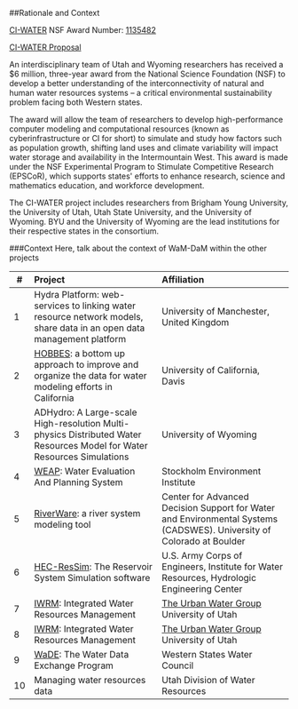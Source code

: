 ##Rationale and Context 


[CI-WATER](http://ci-water.org)
NSF Award Number: [1135482](http://www.nsf.gov/awardsearch/showAward?AWD_ID=1135482)

[CI-WATER Proposal](https://github.com/amabdallah/WaM-DaM/blob/master/Files/WIKI/CI-WATER_Proposal.pdf)

An interdisciplinary team of Utah and Wyoming researchers has received a $6 million, three-year award from the National Science Foundation (NSF) to develop a better understanding of the interconnectivity of natural and human water resources systems – a critical environmental sustainability problem facing both Western states.

The award will allow the team of researchers to develop high-performance computer modeling and computational resources (known as cyberinfrastructure or CI for short) to simulate and study how factors such as population growth, shifting land uses and climate variability will impact water storage and availability in the Intermountain West. This award is made under the NSF Experimental Program to Stimulate Competitive Research (EPSCoR), which supports states' efforts to enhance research, science and mathematics education, and workforce development.
 
The CI-WATER project includes researchers from Brigham Young University, the University of Utah, Utah State University, and the University of Wyoming. BYU and the University of Wyoming are the lead institutions for their respective states in the consortium.


###Context
Here, talk about the context of WaM-DaM within the other projects 


| #  | Project       | Affiliation|
| --- | :-------------| :-----|
|  1 |Hydra Platform: web-services to linking water resource network models, share data in an open data management platform|University of Manchester, United Kingdom|
|  2 |[HOBBES](http://hobbes.ucdavis.edu/):  a bottom up approach to improve and organize the data for water modeling efforts in California|University of California, Davis|
|  3 |ADHydro: A Large-scale High-resolution Multi-physics Distributed Water Resources Model for Water Resources Simulations      |University of Wyoming|
|  4 |[WEAP](http://www.weap21.org/index.asp): Water Evaluation And Planning System|Stockholm Environment Institute|
|  5 |[RiverWare](http://www.riverware.org/index.html): a river system modeling tool| Center for Advanced Decision Support for Water and Environmental Systems (CADSWES). University of Colorado at Boulder|
|  6 |[HEC-ResSim](http://www.hec.usace.army.mil/software/hec-ressim/): The Reservoir System Simulation software|U.S. Army Corps of Engineers, Institute for Water Resources, Hydrologic Engineering Center|
|  7|[IWRM](http://www.hec.usace.army.mil/software/hec-ressim/): Integrated Water Resources Management|[The Urban Water Group ](http://urbanwater.utah.edu/home)University of Utah|
|  8|[IWRM](http://demo.tethys.ci-water.org/apps/parleys-creek-management/): Integrated Water Resources Management|[The Urban Water Group ](http://urbanwater.utah.edu/home)University of Utah|
|  9|[WaDE](http://www.westernstateswater.org/wade/): The Water Data Exchange Program|Western States Water Council|
| 10|Managing water resources data |Utah Division of Water Resources|



